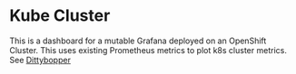 # Kube Cluster
This is a dashboard for a mutable Grafana deployed on an OpenShift Cluster. This uses existing Prometheus metrics to plot k8s cluster metrics.
See [Dittybopper](https://github.com/cloud-bulldozer/dittybopper)
